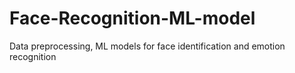 # Face-Recognition-ML-model
Data preprocessing, ML models for face identification and emotion recognition
